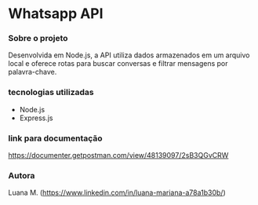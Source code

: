  # Whatsapp API

 ### Sobre o projeto
 Desenvolvida em Node.js, a API utiliza dados armazenados em um arquivo local e oferece rotas para buscar conversas e filtrar mensagens por palavra-chave.

 ### tecnologias utilizadas
- Node.js
- Express.js

### link para documentação 
https://documenter.getpostman.com/view/48139097/2sB3QGvCRW

### Autora
Luana M. (https://www.linkedin.com/in/luana-mariana-a78a1b30b/)


